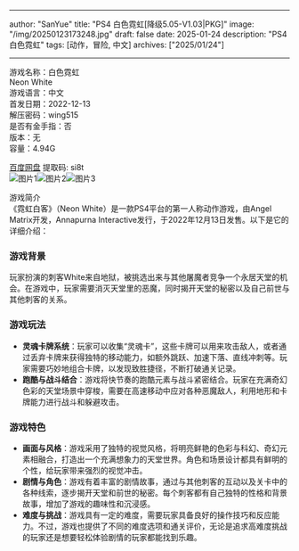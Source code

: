 
---
author: "SanYue"
title: "PS4 白色霓虹[降级5.05-V1.03|PKG]"
image: "/img/20250123173248.jpg"
draft: false
date: 2025-01-24
description: "PS4 白色霓虹"
tags: [动作，冒险, 中文]
archives: ["2025/01/24"]

---

游戏名称：白色霓虹   
Neon White    
游戏语言：中文  
首发日期：2022-12-13  
解压密码：wing515  
是否有金手指：否  
版本：无   
容量：4.94G

[百度网盘](https://pan.baidu.com/s/1vJcUZmSw3OQHYCMcPcSbww) 提取码: si8t  
![图片1](/img/c89fa0.jpg)![图片2](/img/45b0ca.jpg)![图片3](/img/366bf2.jpg)  

游戏简介  
《霓虹白客》（Neon White）是一款PS4平台的第一人称动作游戏，由Angel Matrix开发，Annapurna Interactive发行，于2022年12月13日发售。以下是它的详细介绍：

### 游戏背景
玩家扮演的刺客White来自地狱，被挑选出来与其他屠魔者竞争一个永居天堂的机会。在游戏中，玩家需要消灭天堂里的恶魔，同时揭开天堂的秘密以及自己前世与其他刺客的关系。

### 游戏玩法
- **灵魂卡牌系统**：玩家可以收集“灵魂卡”，这些卡牌可以用来攻击敌人，或者通过丢弃卡牌来获得独特的移动能力，如额外跳跃、加速下落、直线冲刺等。玩家需要巧妙地组合卡牌，以发现致胜捷径，不断打破通关记录。
- **跑酷与战斗结合**：游戏将快节奏的跑酷元素与战斗紧密结合。玩家在充满奇幻色彩的天堂场景中穿梭，需要在高速移动中应对各种恶魔敌人，利用地形和卡牌能力进行战斗和躲避攻击。

### 游戏特色
- **画面与风格**：游戏采用了独特的视觉风格，将明亮鲜艳的色彩与科幻、奇幻元素相融合，打造出一个充满想象力的天堂世界。角色和场景设计都具有鲜明的个性，给玩家带来强烈的视觉冲击。
- **剧情与角色**：游戏有着丰富的剧情故事，通过与其他刺客的互动以及关卡中的各种线索，逐步揭开天堂和前世的秘密。每个刺客都有自己独特的性格和背景故事，增加了游戏的趣味性和沉浸感。
- **难度与挑战**：游戏具有一定的难度，需要玩家具备良好的操作技巧和反应能力。不过，游戏也提供了不同的难度选项和通关评价，无论是追求高难度挑战的玩家还是想要轻松体验剧情的玩家都能找到乐趣。
